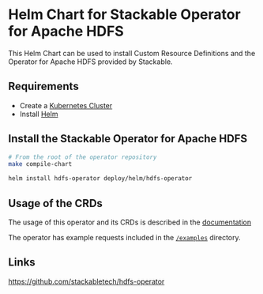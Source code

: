 # Helm Chart for Stackable Operator for Apache HDFS

This Helm Chart can be used to install Custom Resource Definitions and the Operator for Apache HDFS provided by Stackable.

## Requirements

- Create a [Kubernetes Cluster](../Readme.md)
- Install [Helm](https://helm.sh/docs/intro/install/)

## Install the Stackable Operator for Apache HDFS

```bash
# From the root of the operator repository
make compile-chart

helm install hdfs-operator deploy/helm/hdfs-operator
```

## Usage of the CRDs

The usage of this operator and its CRDs is described in the [documentation](https://docs.stackable.tech/hdfs/index.html)

The operator has example requests included in the [`/examples`](https://github.com/stackabletech/hdfs/operator/tree/main/examples) directory.

## Links

https://github.com/stackabletech/hdfs-operator

